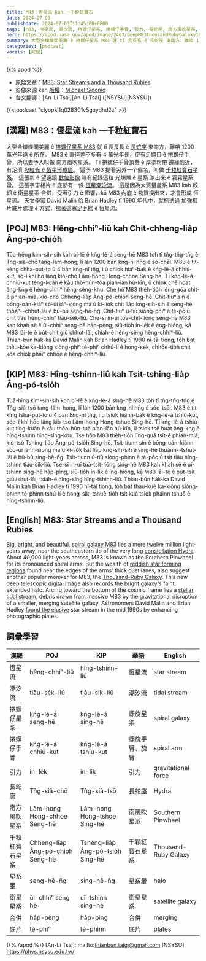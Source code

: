 ```yaml
---
title: M83：恆星流 kah 一千粒紅寶石
date: 2024-07-03
publishdate: 2024-07-03T11:45:00+0800
tags: [M83, 恆星流, 潮汐流, 捲螺仔星系, 捲螺仔手骨, 引力, 長蛇座, 南方風吹星系, 千粒紅寶石星系, 星系暈, 衛星星系, 合併, 底片]
hero: https://apod.nasa.gov/apod/image/2407/DeepM83ThousandRubyGalaxy1024.jpg
summary: 大型金爍爍閣美麗 ê 捲螺仔星系 M83 就 tī 長長長 ê 長蛇座 東南方，離咱 1200 萬光年遠 ê 所在。
categories: [podcast]
vocals: [阿錕]
---
```


{{% apod %}}

- 原始文章：[M83: Star Streams and a Thousand Rubies](https://apod.nasa.gov/apod/ap240703.html)
- 影像來源 kah [版權][copyright]：[Michael Sidonio](http://www.pbase.com/strongmanmike2002/)
- 台文翻譯：[An-Li Tsai][An-Li Tsai] ([NSYSU][NSYSU])

{{< podcast "clyopkl1q028301v5guydhd2z" >}}

## [漢羅] M83：恆星流 kah 一千粒紅寶石
大型金爍爍閣美麗 ê [捲螺仔星系 M83][spiral galaxy M83] 就 tī 長長長 ê [長蛇座][constellation Hydra] 東南方，離咱 1200 萬光年遠 ê 所在。
M83 ê 直徑差不多有 4 萬光年長，伊有足顯目 ê 捲螺仔手骨，所以去予人叫做 南方風吹星系。
Tī 捲螺仔手骨頂懸 ê 厚塗粉帶 邊緣附近，有足濟 [發紅光 ê 恆星形成區][reddish star forming regions]。
這予 M83 提著另外一个偏名，叫做 [千粒紅寶石星系][Thousand-Ruby Galaxy]。
這張新 ê 望遠鏡 [數位影像][digital image] 嘛有紀錄這粒 光爍爍 ê 星系 湠出來 ê 霧霧星系暈。
這張宇宙相片 ê 底部有一條 [恆星潮汐流][stellar tidal stream]。
這是因為大質量星系 M83 kah 較細 ê 衛星星系 合併，受著引力 ê 影響，kā M83 內底 ê 物質搝出來，才會形成 恆星流。
天文學家 David Malin 佮 Brian Hadley tī 1990 年代中，就捌透過 加強相片底片處理 ê 方式，[揣著這寡足歹揣][found the elusive] ê 恆星流。

## [POJ] M83: Hêng-chhiⁿ-liû kah Chi̍t-chheng-lia̍p Âng-pó-chio̍h
Tōa-hêng kim-sih-sih koh bí-lē ê kńg-lê-á seng-hē M83 to̍h tī tn̂g-tn̂g-tn̂g ê Tn̂g-siâ-chō tang-lâm-hong, lī lán 1200 bān kng-nî hn̄g ê só͘-chāi.
M83 ê ti̍t-kèng chha-put-to ū 4 bān kng-nî tn̂g, i ū chiok hiáⁿ-ba̍k ê kńg-lê-á chhiú-kut, só͘-í khì hō͘ lâng kiò-chò Lâm-hong Hong-chhoe Seng-hē.
Tī kńg-lê-á chhiú-kut téng-koân ê kāu thô͘-hún-tòa pian-iân hù-kīn, ū chiok chē hoat âng-kng ê hêng-chhiⁿ hêng-sêng-khu.
Che hō͘ M83 the̍h-tio̍h lēng-gōa chi̍t-ê phian-miâ, kiò-chò Chheng-lia̍p Âng-pó-chio̍h Seng-hē.
Chit-tiuⁿ sin ê bōng-oán-kiàⁿ sò͘-ūi iáⁿ-siōng mā ū kì-lio̍k chit lia̍p kng-sih-sih ê seng-hē thòaⁿ--chhut-lâi ê bū-bū seng-hē-n̄g.
Chit-tiuⁿ ú-tiū siòng-phìⁿ ê té-pō͘ ū chi̍t tiâu hêng-chhiⁿ tiau-se̍k-liû.
Che-sī in-ūi tōa-chit-liōng seng-hē M83 kah khah sè ê ūi-chhiⁿ seng-hē ha̍p-pèng, siū-tio̍h ín-le̍k ê éng-hióng, kā M83 lāi-té ê bu̍t-chit giú chhut-lâi, chiah-ē hêng-sêng hêng-chhiⁿ-liû.
Thian-bûn ha̍k-ka David Malin kah Brian Hadley tī 1990 nî-tāi tiong, to̍h bat thàu-kòe ka-kiông siòng-phìⁿ té-phìⁿ chhú-lí ê hong-sek, chhōe-tio̍h chit kóa chiok pháiⁿ chhōe ê hêng-chhiⁿ-liû.

## [KIP] M83: Hîng-tshinn-liû kah Tsi̍t-tshing-lia̍p Âng-pó-tsio̍h
Tuā-hîng kim-sih-sih koh bí-lē ê kńg-lê-á sing-hē M83 to̍h tī tn̂g-tn̂g-tn̂g ê Tn̂g-siâ-tsō tang-lâm-hong, lī lán 1200 bān kng-nî hn̄g ê sóo-tsāi.
M83 ê ti̍t-kìng tsha-put-to ū 4 bān kng-nî tn̂g, i ū tsiok hiánn-ba̍k ê kńg-lê-á tshiú-kut, sóo-í khì hōo lâng kiò-tsò Lâm-hong Hong-tshue Sing-hē.
Tī kńg-lê-á tshiú-kut tíng-kuân ê kāu thôo-hún-tuà pian-iân hù-kīn, ū tsiok tsē huat âng-kng ê hîng-tshinn hîng-sîng-khu.
Tse hōo M83 the̍h-tio̍h līng-guā tsi̍t-ê phian-miâ, kiò-tsò Tshing-lia̍p Âng-pó-tsio̍h Sing-hē.
Tsit-tiunn sin ê bōng-uán-kiànn sòo-uī iánn-siōng mā ū kì-lio̍k tsit lia̍p kng-sih-sih ê sing-hē thuànn--tshut-lâi ê bū-bū sing-hē-n̄g.
Tsit-tiunn ú-tiū siòng-phìnn ê té-pōo ū tsi̍t tiâu hîng-tshinn tiau-si̍k-liû.
Tse-sī in-uī tuā-tsit-liōng sing-hē M83 kah khah sè ê uī-tshinn sing-hē ha̍p-pìng, siū-tio̍h ín-li̍k ê íng-hióng, kā M83 lāi-té ê bu̍t-tsit giú tshut-lâi, tsiah-ē hîng-sîng hîng-tshinn-liû.
Thian-bûn ha̍k-ka David Malin kah Brian Hadley tī 1990 nî-tāi tiong, to̍h bat thàu-kuè ka-kiông siòng-phìnn té-phìnn tshú-lí ê hong-sik, tshuē-tio̍h tsit kuá tsiok pháinn tshuē ê hîng-tshinn-liû.

## [English] M83: Star Streams and a Thousand Rubies
Big, bright, and beautiful, [spiral galaxy M83][spiral galaxy M83] lies a mere twelve million light-years away, near the southeastern tip of the very long [constellation Hydra][constellation Hydra].
About 40,000 light-years across, M83 is known as the Southern Pinwheel for its pronounced spiral arms.
But the wealth of [reddish star forming regions][reddish star forming regions] found near the edges of the arms' thick dust lanes, also suggest another popular moniker for M83, the [Thousand-Ruby Galaxy][Thousand-Ruby Galaxy].
This new deep telescopic [digital image][digital image] also records the bright galaxy's faint, extended halo.
Arcing toward the bottom of the cosmic frame lies a [stellar tidal stream][stellar tidal stream], debris drawn from massive M83 by the gravitational disruption of a smaller, merging satellite galaxy.
Astronomers David Malin and Brian Hadley [found the elusive][found the elusive] star stream in the mid 1990s by enhancing photographic plates.

## 詞彙學習

|漢羅|POJ|KIP|華語|English|
|-|-|-|-|-|
|恆星流|hêng-chhiⁿ-liû|hîng-tshinn-liû|恆星流|star stream|
|潮汐流|tiâu-se̍k-liû|tiâu-si̍k-liû|潮汐流|tidal stream|
|捲螺仔星系|kńg-lê-á seng-hē|kńg-lê-á sing-hē|螺旋星系|spiral galaxy|
|捲螺仔手骨|kńg-lê-á chhiú-kut|kńg-lê-á tshiú-kut|螺旋手臂、旋臂|spiral arm|
|引力|in-le̍k|in-li̍k|引力|gravitational force|
|長蛇座|Tn̂g-siâ-chō|Tn̂g-siâ-tsō|長蛇座|Hydra|
|南方風吹星系|Lâm-hong Hong-chhoe Seng-hē|Lâm-hong Hong-tshoe Sing-hē|南風吹星系|Southern Pinwheel|
|千粒紅寶石星系|Chheng-lia̍p Âng-pó-chio̍h Seng-hē|Tsheng-lia̍p Âng-pó-tsio̍h Sing-hē|千顆紅寶石星系|Thousand-Ruby Galaxy|
|星系暈|seng-hē-n̄g|sing-hē-n̄g|星系暈|halo|
|衛星星系|ūi-chhiⁿ seng-hē|uī-tshinn sing-hē|衛星星系|satellite galaxy|
|合併|ha̍p-pèng|ha̍p-pìng|合併|merging|
|底片|té-phìⁿ|té-phìnn|底片|plates|

{{% /apod %}}
[An-Li Tsai]: mailto:thianbun.taigi@gmail.com
[NSYSU]: https://phys.nsysu.edu.tw/

[copyright]: https://apod.nasa.gov/apod/fap/lib/about_apod.html#srapply
[License3]: https://creativecommons.org/licenses/by/3.0/
[License2]:https://creativecommons.org/licenses/by-nc-nd/2.0/

[spiral galaxy M83]:https://science.nasa.gov/mission/hubble/science/explore-the-night-sky/hubble-messier-catalog/messier-83/
[constellation Hydra]:http://www.hawastsoc.org/deepsky/hya/index.html
[reddish star forming regions]:https://apod.nasa.gov/apod/ap111111.html
[Thousand-Ruby Galaxy]:http://www.eso.org/public/news/eso0825/
[digital image]:https://pbase.com/strongmanmike2002/image/174678436
[stellar tidal stream]:https://apod.nasa.gov/apod/ap100911.html
[found the elusive]:http://adsabs.harvard.edu/abs/1997PASA...14...52M
